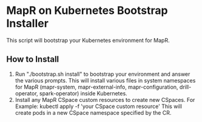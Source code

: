 # MapR on Kubernetes Bootstrap Installer

This script will bootstrap your Kubernetes environment for MapR.

## How to Install

1. Run "./bootstrap.sh install" to bootstrap your environment and answer the various prompts. This will install various files in system namespaces for MapR (mapr-system, mapr-external-info, mapr-configuration, drill-operator, spark-operator) inside Kubernetes.
2. Install any MapR CSpace custom resources to create new CSpaces. For Example: kubectl apply -f 'your CSpace custom resource' This will create pods in a new CSpace namespace specified by the CR.
